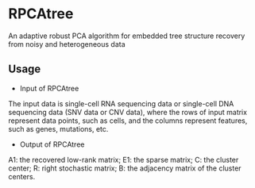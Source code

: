 # RPCAtree
An adaptive robust PCA algorithm for embedded tree structure recovery from noisy and heterogeneous data

## Usage
* Input of RPCAtree

The input data is single-cell RNA sequencing data or single-cell DNA sequencing data (SNV data or CNV data), where the rows of input matrix represent data points, such as cells, and the columns represent features, such as genes, mutations, etc. 

* Output of RPCAtree

A1: the recovered low-rank matrix;
E1: the sparse matrix;
C: the cluster center;
R: right stochastic matrix;
B: the adjacency matrix of the cluster centers.

